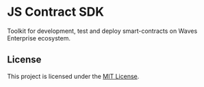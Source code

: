 # JS Contract SDK

Toolkit for development, test and deploy smart-contracts on Waves Enterprise ecosystem.

## License

This project is licensed under the [MIT License](LICENSE).